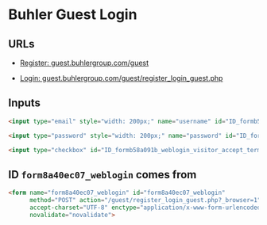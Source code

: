 # Buhler Guest Login
## URLs

- [Register: guest.buhlergroup.com/guest](https://guest.buhlergroup.com/guest/register.php?switch_url=https://login.buhlergroup.com/login.html&ap_mac=00:2a:10:f4:ce:90&client_mac=b4:6b:fc:30:46:9d&wlan=guest&redirect=detectportal.firefox.com/canonical.html&_browser=1)

- [Login: guest.buhlergroup.com/guest/register_login_guest.php](https://guest.buhlergroup.com/guest/register_login_guest.php?_browser=1)

## Inputs

```html
<input type="email" style="width: 200px;" name="username" id="ID_formb58a091b_weblogin_username" value="" autocapitalize="none" autocorrect="off">

<input type="password" style="width: 200px;" name="password" id="ID_formb58a091b_weblogin_password" value="" autocomplete="new-password">

<input type="checkbox" id="ID_formb58a091b_weblogin_visitor_accept_terms" name="visitor_accept_terms" value="1">
```

## ID `form8a40ec07_weblogin` comes from 

```html
<form name="form8a40ec07_weblogin" id="form8a40ec07_weblogin" 
      method="POST" action="/guest/register_login_guest.php?_browser=1" 
      accept-charset="UTF-8" enctype="application/x-www-form-urlencoded" 
      novalidate="novalidate">
```

